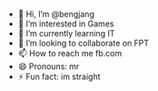 - 👋 Hi, I’m @bengjang
- 👀 I’m interested in Games
- 🌱 I’m currently learning IT
- 💞️ I’m looking to collaborate on FPT
- 📫 How to reach me fb.com
- 😄 Pronouns: mr
- ⚡ Fun fact: im straight

<!---
bengjang/bengjang is a ✨ special ✨ repository because its `README.md` (this file) appears on your GitHub profile.
You can click the Preview link to take a look at your changes.
--->
